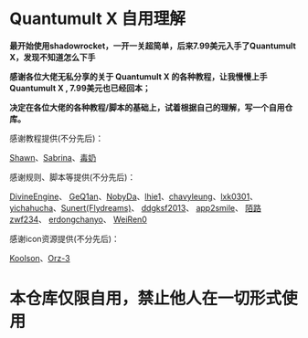 # Quantumult X 自用理解



**最开始使用shadowrocket，一开一关超简单，后来7.99美元入手了Quantumult X，发现不知道怎么下手**

**感谢各位大佬无私分享的关于 Quantumult X 的各种教程，让我慢慢上手 Quantumult X , 7.99美元也已经回本；**

**决定在各位大佬的各种教程/脚本的基础上，试着根据自己的理解，写一个自用仓库。**

感谢教程提供(不分先后)：

[Shawn](https://www.notion.so/Quantumult-X-1d32ddc6e61c4892ad2ec5ea47f00917)、[Sabrina](https://merlinblog.xyz/)、[毒奶](https://limbopro.xyz/)

感谢规则、脚本等提供(不分先后)：

[DivineEngine](https://github.com/DivineEngine)、 [GeQ1an](https://github.com/GeQ1an)、[NobyDa](https://github.com/NobyDa)、[lhie1](https://github.com/lhie1)、[chavyleung](https://github.com/chavyleung)、[lxk0301](https://github.com/lxk0301)、[yichahucha](https://github.com/yichahucha)、[Sunert(Flydreams)](https://github.com/Sunert/Scripts)、 [ddgksf2013](https://github.com/ddgksf2013)、 [app2smile](https://github.com/app2smile)、 [陌路zwf234](https://github.com/zwf234)、 [erdongchanyo](https://github.com/erdongchanyo)、 [WeiRen0](https://github.com/WeiRen0)

感谢icon资源提供(不分先后)：

[Koolson](https://github.com/Koolson)、[Orz-3](https://github.com/Orz-3)



# 本仓库仅限自用，禁止他人在一切形式使用
